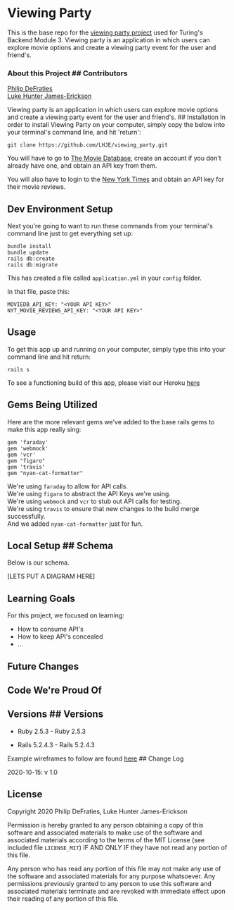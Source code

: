 # Viewing Party


This is the base repo for the [viewing party project](https://backend.turing.io/module3/projects/viewing_party) used for Turing's Backend Module 3.	Viewing party is an application in which users can explore movie options and create a viewing party event for the user and friend's.


### About this Project	## Contributors
[Philip DeFraties](https://github.com/PhilipDeFraties)  
[Luke Hunter James-Erickson](https://github.com/LHJE/)


Viewing party is an application in which users can explore movie options and create a viewing party event for the user and friend's.	## Installation
In order to install Viewing Party on your computer, simply copy the below into your terminal's command line, and hit 'return':

```
git clone https://github.com/LHJE/viewing_party.git
```

You will have to go to [The Movie Database](https://www.themoviedb.org/login), create an account if you don't already have one, and obtain an API key from them.  

You will also have to login to the [New York Times](https://developer.nytimes.com/accounts/login) and obtain an API key for their movie reviews.

## Dev Environment Setup
Next you're going to want to run these commands from your terminal's command line just to get everything set up:

```
bundle install
bundle update
rails db:create
rails db:migrate
```

This has created a file called `application.yml` in your `config` folder.

In that file, paste this:

```
MOVIEDB_API_KEY: "<YOUR API KEY>"
NYT_MOVIE_REVIEWS_API_KEY: "<YOUR API KEY>"
```
## Usage
To get this app up and running on your computer, simply type this into your command line and hit return:

```
rails s
```

To see a functioning build of this app, please visit our Heroku [here](https://boiling-hamlet-64107.herokuapp.com/)

## Gems Being Utilized
Here are the more relevant gems we've added to the base rails gems to make this app really sing:

```
gem 'faraday'
gem 'webmock'
gem 'vcr'
gem "figaro"
gem 'travis'
gem "nyan-cat-formatter"
```
We're using `faraday` to allow for API calls.  
We're using `figaro` to abstract the API Keys we're using.  
We're using `webmock` and `vcr`  to stub out API calls for testing.  
We're using `travis` to ensure that new changes to the build merge successfully.  
And we added `nyan-cat-formatter` just for fun.


## Local Setup	## Schema
Below is our schema.

[LETS PUT A DIAGRAM HERE]


## Learning Goals
For this project, we focused on learning:
 - How to consume API's  
 - How to keep API's concealed  
 - ...

## Future Changes


## Code We're Proud Of




## Versions	## Versions


- Ruby 2.5.3	- Ruby 2.5.3

- Rails 5.2.4.3	- Rails 5.2.4.3


Example wireframes to follow are found [here](https://backend.turing.io/module3/projects/viewing_party/wireframes)	## Change Log

2020-10-15: v 1.0

## License
Copyright 2020 Philip DeFraties, Luke Hunter James-Erickson

Permission is hereby granted to any person obtaining a copy of this software and associated materials to make use of the software and associated materials according to the terms of the MIT License (see included file `LICENSE_MIT`) IF AND ONLY IF they have not read any portion of this file.

Any person who has read any portion of this file may not make any use of the software and associated materials for any purpose whatsoever. Any permissions previously granted to any person to use this software and associated materials terminate and are revoked with immediate effect upon their reading of any portion of this file.
